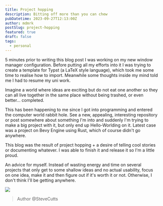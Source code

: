 ```yaml
---
title: Project hopping
description: Bitting off more than you can chew
pubDatetime: 2023-09-27T12:13:00Z
author: mdmrk
postSlug: project-hopping
featured: true
draft: false
tags:
  - personal
---
```


5 minutes prior to writing this blog post I was working on my new window manager configuration. Before putting all my efforts into it I was trying to create a template for Typst (a LaTeX style language), which took me some time to realise how to import. Meanwhile some thoughts inside my mind told me I had to resume my uni work.

Imagine a world where ideas are exciting but do not eat one another so they can all live together in the same place without being trashed, or even better... completed.

This has been happening to me since I got into programming and entered the computer world rabbit hole. See a new, appealing, interesting repository or post somewhere about something I'm into and suddenly I'm trying to make a big project with it, but only end up Hello-Worlding on it. Latest case was a project on Bevy Engine using Rust, which of course didn't go anywhere.

This blog was the result of project hopping + a desire of telling cool stories or documenting whatever. I was able to finish it and release it so I'm a little proud.

An advice for myself. Instead of wasting energy and time on several projects that only get to some shallow ideas and no actual usability, focus on one idea, make it and then figure out if it's worth it or not. Otherwise, I don't think I'll be getting anywhere.

![](/assets/blog/002/sc.jpg)

> Author @SteveCutts
